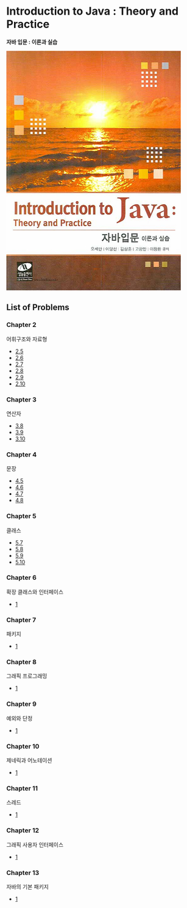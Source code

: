 # Introduction to Java : Theory and Practice

**자바 입문 : 이론과 실습**

![Book Image](Images/book.jpg)

## List of Problems

### Chapter 2
어휘구조와 자료형

- [2.5](Problems/2.5.md)
- [2.6](Problems/2.6.md)
- [2.7](Problems/2.7.md)
- [2.8](Problems/2.8.md)
- [2.9](Problems/2.9.md)
- [2.10](Problems/2.10.md)

### Chapter 3
연산자

- [3.8](Problems/3.8.md)
- [3.9](Problems/3.9.md)
- [3.10](Problems/3.10.md)

### Chapter 4
문장

- [4.5](Problems/4.5.md)
- [4.6](Problems/4.6.md)
- [4.7](Problems/4.7.md)
- [4.8](Problems/4.8.md)

### Chapter 5
클래스

- [5.7](Problems/5.7.md)
- [5.8](Problems/5.8.md)
- [5.9](Problems/5.9.md)
- [5.10](Problems/5.10.md)

### Chapter 6
확장 클래스와 인터페이스

- [1](Problems/1.md)

### Chapter 7
패키지

- [1](Problems/1.md)

### Chapter 8
그래픽 프로그래밍

- [1](Problems/1.md)

### Chapter 9
예외와 단정

- [1](Problems/1.md)

### Chapter 10
제네릭과 어노테이션

- [1](Problems/1.md)

### Chapter 11
스레드

- [1](Problems/1.md)

### Chapter 12
그래픽 사용자 인터페이스

- [1](Problems/1.md)

### Chapter 13
자바의 기본 패키지

- [1](Problems/1.md)